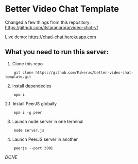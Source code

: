 # Better Video Chat Template

Changed a few things from this repository: https://github.com/itstaranarora/video-chat-v1

Live demo: https://chad-chat.herokuapp.com

## What you need to run this server:

1. Clone this repo
```
	git clone https://github.com/Fikerus/better-video-chat-template.git
```
2. Install dependecies
```
	npm i
```
2.1. Install PeerJS globally
```
	npm i -g peer
```
3. Launch node server in one terminal
```
	node server.js
```
4. Launch PeerJS server in another
```
	peerjs --port 3001
```
*DONE*
